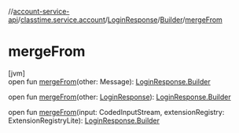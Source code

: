 //[account-service-api](../../../../index.md)/[classtime.service.account](../../index.md)/[LoginResponse](../index.md)/[Builder](index.md)/[mergeFrom](merge-from.md)

# mergeFrom

[jvm]\
open fun [mergeFrom](merge-from.md)(other: Message): [LoginResponse.Builder](index.md)

open fun [mergeFrom](merge-from.md)(other: [LoginResponse](../index.md)): [LoginResponse.Builder](index.md)

open fun [mergeFrom](merge-from.md)(input: CodedInputStream, extensionRegistry: ExtensionRegistryLite): [LoginResponse.Builder](index.md)
